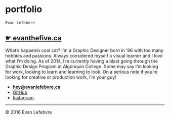 # portfolio
	Evan Lefebvre


## [☛ evanthefive.ca](https://evanthefive.com)


What’s happenin cool cat? I’m a Graphic Designer born in ’96 with too many hobbies and passions. Always considered myself a visual learner and I love what I’m doing. As of 2014, I’m currently having a blast going through the Graphic Design Program at Algonquin College. Some may say I’m looking for work, looking to learn and learning to look. On a serious note if you’re looking for creative or production work, I’m your guy!

- **[hey@evanlefebvre.ca](mailto:evanthefive@gmail.com)**
- [GitHub](https://github.com/evanthefive)
- [Instagram](https://www.instagram.com/evanle5/)

---

© 2016 Evan Lefebvre
